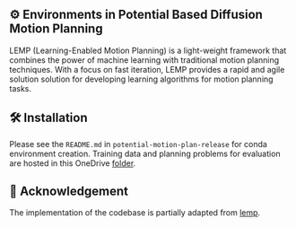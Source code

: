 ⚙️ Environments in Potential Based Diffusion Motion Planning
-----------------------
<!-- **Status: Active Development** -->

LEMP (Learning-Enabled Motion Planning) is a light-weight framework that combines the power of machine learning with traditional motion planning techniques. With a focus on fast iteration, LEMP provides a rapid and agile solution solution for developing learning algorithms for motion planning tasks.

## 🛠️ Installation
Please see the `README.md` in `potential-motion-plan-release` for conda environment creation.
Training data and planning problems for evaluation are hosted in this OneDrive [folder](https://1drv.ms/f/c/b25b9b5879968c8a/EnT53j8Q9K1OntGtVnNbhvYBPY4Mg09QJeTjKiMpkx3_Jw).

<!-- ## Quickstart -->

## 🙏 Acknowledgement
The implementation of the codebase is partially adapted from [lemp](https://github.com/aaucsd/lemp.git).
